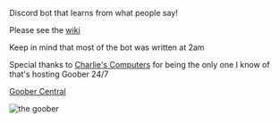 Discord bot that learns from what people say!

Please see the [wiki](https://wiki.goober.whatdidyouexpect.eu)

Keep in mind that most of the bot was written at 2am


Special thanks to [Charlie's Computers](https://github.com/PowerPCFan) for being the only one I know of that's hosting Goober 24/7

[Goober Central](https://github.com/whatdidyouexpect/goober-central)

![the goober](https://goober.whatdidyouexpect.eu/imgs/goobs/goobs.png)
